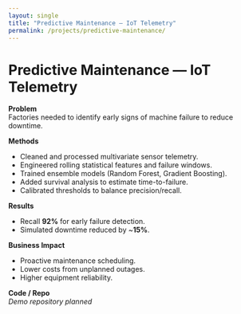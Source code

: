 ```yaml
---
layout: single
title: "Predictive Maintenance — IoT Telemetry"
permalink: /projects/predictive-maintenance/
---
```


# Predictive Maintenance — IoT Telemetry

**Problem**  
Factories needed to identify early signs of machine failure to reduce downtime.

**Methods**
- Cleaned and processed multivariate sensor telemetry.  
- Engineered rolling statistical features and failure windows.  
- Trained ensemble models (Random Forest, Gradient Boosting).  
- Added survival analysis to estimate time-to-failure.  
- Calibrated thresholds to balance precision/recall.

**Results**
- Recall **92%** for early failure detection.  
- Simulated downtime reduced by ~**15%**.

**Business Impact**
- Proactive maintenance scheduling.  
- Lower costs from unplanned outages.  
- Higher equipment reliability.

**Code / Repo**  
*Demo repository planned*
